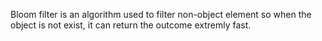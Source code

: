 Bloom filter is an algorithm used to filter non-object element so when the object is not exist, it can return the outcome extremly fast.
